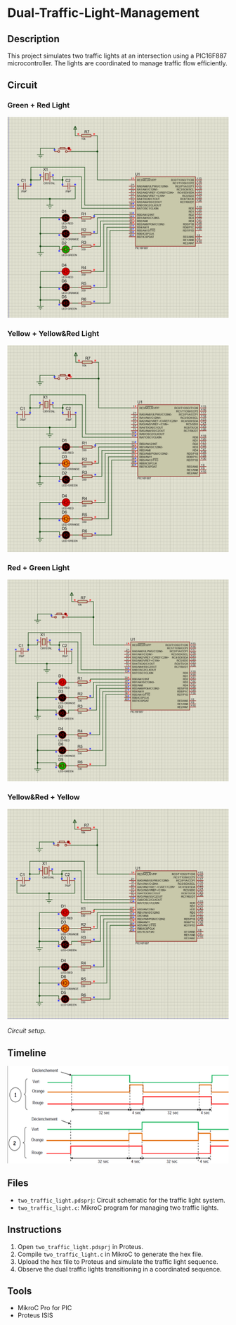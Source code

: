 # Dual-Traffic-Light-Management

## Description
This project simulates two traffic lights at an intersection using a PIC16F887 microcontroller. The lights are coordinated to manage traffic flow efficiently.

## Circuit
### Green + Red Light
![Green + Red Light Circuit](circuit/green_red.png)  

### Yellow + Yellow&Red Light
![Yellow + Yellow&Red Light Circuit](circuit/orange_red&orange.png)  

### Red + Green Light
![Red + Green Light Circuit](circuit/red_green.png)  

### Yellow&Red + Yellow
![Yellow&Red + Yellow Light Circuit](circuit/red&orange_orange.png)  

*Circuit setup.*

## Timeline
![timeline](circuit/timeline.png)  

## Files
- `two_traffic_light.pdsprj`: Circuit schematic for the traffic light system.
- `two_traffic_light.c`: MikroC program for managing two traffic lights.

## Instructions
1. Open `two_traffic_light.pdsprj` in Proteus.
2. Compile `two_traffic_light.c` in MikroC to generate the hex file.
3. Upload the hex file to Proteus and simulate the traffic light sequence.
4. Observe the dual traffic lights transitioning in a coordinated sequence.

## Tools
- MikroC Pro for PIC
- Proteus ISIS
